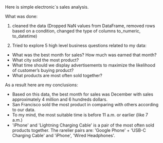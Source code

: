 Here is simple electronic`s sales analysis.

What was done:

1) cleaned the data (Dropped NaN values from DataFrame, 
removed rows based on a condition, 
changed  the type of columns to_numeric, to_datetime)

2) Tried to explore 5 high level business questions related to my data:
- What was the best month for sales? How much was earned that month?
- What city sold the most product?
- What time should we display advertisements to maximize the likelihood of customer’s buying product?
- What products are most often sold together?


As a result here are my conclusions:
- Based on this data, the best month for sales was December with sales approximately 4 million and 6 hundreds dollars.
- San Francisco sold the most product in comparing with others according to our data.
- To my mind, the most suitable time is before 11 a.m. or earlier (like 7 a.m.)
- 'iPhone' and 'Lightning Charging Cable' is a pair of the most often sold products together. The rarelier pairs are:
'Google Phone'  + 'USB-C Charging Cable' and 'iPhone', 'Wired Headphones'.


